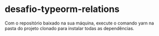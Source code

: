 # desafio-typeorm-relations
Com o repositório baixado na sua máquina, execute o comando yarn na pasta do projeto clonado para instalar todas as dependências.
